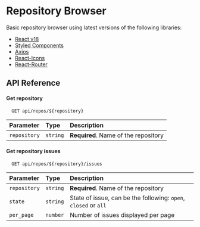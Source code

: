 
# Repository Browser 

Basic repository browser using latest versions of the following libraries: 

 - [React v18](https://reactjs.org/)
 - [Styled Components](https://styled-components.com/)
 - [Axios](https://axios-http.com/docs/intro)
 - [React-Icons](https://react-icons.github.io/react-icons/)
 - [React-Router](https://reactrouter.com/en/main)
## API Reference

#### Get repository

```http
  GET api/repos/${repository}
```

| Parameter | Type     | Description                       |
| :-------- | :------- | :-------------------------------- |
| `repository`| `string` | **Required**. Name of the repository|

#### Get repository issues

```http
  GET api/repos/${repository}/issues
```

| Parameter | Type     | Description                       |
| :-------- | :------- | :-------------------------------- |
| `repository`| `string` | **Required**. Name of the repository|
| `state`| `string` | State of issue, can be the following:  `open`, `closed` or `all`|
| `per_page`| `number` | Number of issues displayed per page |
